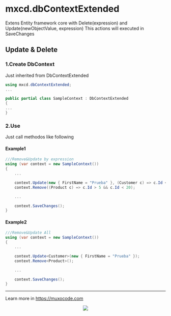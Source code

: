 # mxcd.dbContextExtended
Extens Entity framework core with Delete(expression) and Update(newObjectValue, expression)
This actions will executed in SaveChanges

## Update & Delete
### 1.Create DbContext
Just inherited from DbContextExtended
```csharp
using mxcd.dbContextExtended;
...

public partial class SampleContext : DbContextExtended
{
...
}
```
### 2.Use
Just call methodos like following
#### Example1
```csharp
///Remove&Update by expression
using (var context = new SampleContext())
{
    ...

    context.Update(new { FirstName = "Prueba" }, (Customer c) => c.Id < 5);
    context.Remove((Product c) => c.Id > 5 && c.Id < 20);

    ...

    context.SaveChanges();
}
```
#### Example2
```csharp
///Remove&Update All 
using (var context = new SampleContext())
{
    ...

    context.Update<Customer>(new { FirstName = "Prueba" });
    context.Remove<Product>();

    ...

    context.SaveChanges();
}
```

<hr/>

Learn more in https://muxocode.com

<p align="center">
  <img src="https://muxocode.com/branding.png">
</p>
